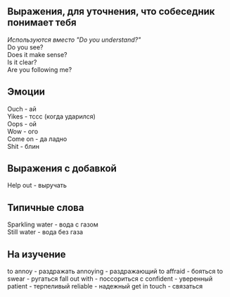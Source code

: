 ## Выражения, для уточнения, что собеседник понимает тебя  
*Используются вместо "Do you understand?"*  
Do you see?  
Does it make sense?  
Is it clear?  
Are you following me?  
  
## Эмоции  
Ouch - ай  
Yikes - тссс (когда ударился)  
Oops - ой  
Wow - ого  
Come on - да ладно  
Shit - блин
  
## Выражения с добавкой  
Help out - выручать

## Типичные слова
Sparkling water - вода с газом  
Still water - вода без газа

## На изучение
to annoy - раздражать
annoying - раздражающий
to affraid - бояться
to swear - ругаться
fall out with - поссориться с
confident - уверенный
patient - терпеливый
reliable - надежный
get in touch - связаться